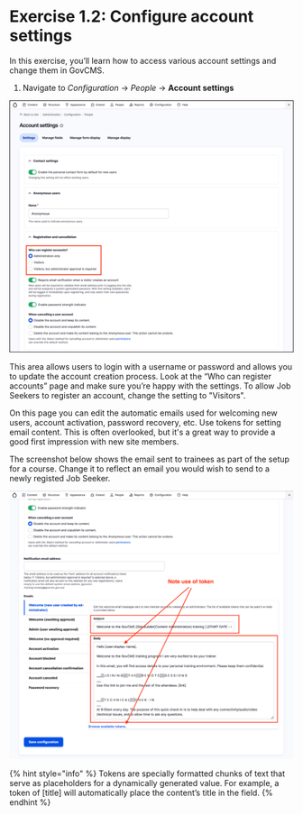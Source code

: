 # Exercise 1.2: Configure account settings

In this exercise, you’ll learn how to access various account settings and change them in GovCMS.

1. Navigate to _Configuration_ → _People_ → **Account settings**

<img src="../.gitbook/assets/Ex-1-2-Account-Settings-1.png" alt="Information" data-size="original">

This area allows users to login with a username or password and allows you to update the account creation process. Look at the “Who can register accounts” page and make sure you’re happy with the settings. To allow Job Seekers to register an account, change the setting to "Visitors".

On this page you can edit the automatic emails used for welcoming new users, account activation, password recovery, etc. Use tokens for setting email content. This is often overlooked, but it's a great way to provide a good first impression with new site members.

The screenshot below shows the email sent to trainees as part of the setup for a course. Change it to reflect an email you would wish to send to a newly registed Job Seeker.

![](../.gitbook/assets/Ex-1-2-Account-Settings-2.png)

{% hint style="info" %}
Tokens are specially formatted chunks of text that serve as placeholders for a dynamically generated value. For example, a token of \[title] will automatically place the content’s title in the field.
{% endhint %}
